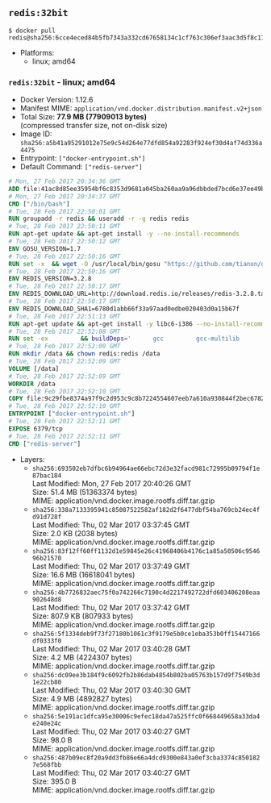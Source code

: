 ## `redis:32bit`

```console
$ docker pull redis@sha256:6cce4eced84b5fb7343a332cd67658134c1cf763c306ef3aac3d5f8c17041cbf
```

-	Platforms:
	-	linux; amd64

### `redis:32bit` - linux; amd64

-	Docker Version: 1.12.6
-	Manifest MIME: `application/vnd.docker.distribution.manifest.v2+json`
-	Total Size: **77.9 MB (77909013 bytes)**  
	(compressed transfer size, not on-disk size)
-	Image ID: `sha256:a5b41a95291012e75e9c54d264e77dfd854a92283f924ef30d4af74d336a4475`
-	Entrypoint: `["docker-entrypoint.sh"]`
-	Default Command: `["redis-server"]`

```dockerfile
# Mon, 27 Feb 2017 20:34:36 GMT
ADD file:41ac8d85ee35954bf6c8353d9681a045ba260aa9a96dbbded7bcd6e37ee49bea in / 
# Mon, 27 Feb 2017 20:34:37 GMT
CMD ["/bin/bash"]
# Tue, 28 Feb 2017 22:50:01 GMT
RUN groupadd -r redis && useradd -r -g redis redis
# Tue, 28 Feb 2017 22:50:11 GMT
RUN apt-get update && apt-get install -y --no-install-recommends 		ca-certificates 		wget 	&& rm -rf /var/lib/apt/lists/*
# Tue, 28 Feb 2017 22:50:12 GMT
ENV GOSU_VERSION=1.7
# Tue, 28 Feb 2017 22:50:16 GMT
RUN set -x 	&& wget -O /usr/local/bin/gosu "https://github.com/tianon/gosu/releases/download/$GOSU_VERSION/gosu-$(dpkg --print-architecture)" 	&& wget -O /usr/local/bin/gosu.asc "https://github.com/tianon/gosu/releases/download/$GOSU_VERSION/gosu-$(dpkg --print-architecture).asc" 	&& export GNUPGHOME="$(mktemp -d)" 	&& gpg --keyserver ha.pool.sks-keyservers.net --recv-keys B42F6819007F00F88E364FD4036A9C25BF357DD4 	&& gpg --batch --verify /usr/local/bin/gosu.asc /usr/local/bin/gosu 	&& rm -r "$GNUPGHOME" /usr/local/bin/gosu.asc 	&& chmod +x /usr/local/bin/gosu 	&& gosu nobody true
# Tue, 28 Feb 2017 22:50:16 GMT
ENV REDIS_VERSION=3.2.8
# Tue, 28 Feb 2017 22:50:17 GMT
ENV REDIS_DOWNLOAD_URL=http://download.redis.io/releases/redis-3.2.8.tar.gz
# Tue, 28 Feb 2017 22:50:17 GMT
ENV REDIS_DOWNLOAD_SHA1=6780d1abb66f33a97aad0edbe020403d0a15b67f
# Tue, 28 Feb 2017 22:51:13 GMT
RUN apt-get update && apt-get install -y libc6-i386 --no-install-recommends && rm -rf /var/lib/apt/lists/*
# Tue, 28 Feb 2017 22:52:08 GMT
RUN set -ex 		&& buildDeps=' 		gcc 		gcc-multilib 		libc6-dev-i386 		make 	' 	&& apt-get update 	&& apt-get install -y $buildDeps --no-install-recommends 	&& rm -rf /var/lib/apt/lists/* 		&& wget -O redis.tar.gz "$REDIS_DOWNLOAD_URL" 	&& echo "$REDIS_DOWNLOAD_SHA1 *redis.tar.gz" | sha1sum -c - 	&& mkdir -p /usr/src/redis 	&& tar -xzf redis.tar.gz -C /usr/src/redis --strip-components=1 	&& rm redis.tar.gz 		&& grep -q '^#define CONFIG_DEFAULT_PROTECTED_MODE 1$' /usr/src/redis/src/server.h 	&& sed -ri 's!^(#define CONFIG_DEFAULT_PROTECTED_MODE) 1$!\1 0!' /usr/src/redis/src/server.h 	&& grep -q '^#define CONFIG_DEFAULT_PROTECTED_MODE 0$' /usr/src/redis/src/server.h 		&& make -C /usr/src/redis 32bit 	&& make -C /usr/src/redis install 		&& rm -r /usr/src/redis 		&& apt-get purge -y --auto-remove $buildDeps
# Tue, 28 Feb 2017 22:52:09 GMT
RUN mkdir /data && chown redis:redis /data
# Tue, 28 Feb 2017 22:52:09 GMT
VOLUME [/data]
# Tue, 28 Feb 2017 22:52:09 GMT
WORKDIR /data
# Tue, 28 Feb 2017 22:52:10 GMT
COPY file:9c29fbe8374a97f9c2d953c9c8b7224554607eeb7a610a930844f2bec678265c in /usr/local/bin/ 
# Tue, 28 Feb 2017 22:52:10 GMT
ENTRYPOINT ["docker-entrypoint.sh"]
# Tue, 28 Feb 2017 22:52:11 GMT
EXPOSE 6379/tcp
# Tue, 28 Feb 2017 22:52:11 GMT
CMD ["redis-server"]
```

-	Layers:
	-	`sha256:693502eb7dfbc6b94964ae66ebc72d3e32facd981c72995b09794f1e87bac184`  
		Last Modified: Mon, 27 Feb 2017 20:40:26 GMT  
		Size: 51.4 MB (51363374 bytes)  
		MIME: application/vnd.docker.image.rootfs.diff.tar.gzip
	-	`sha256:338a7133395941c85087522582af182d2f6477dbf54ba769cb24ec4fd91d728f`  
		Last Modified: Thu, 02 Mar 2017 03:37:45 GMT  
		Size: 2.0 KB (2038 bytes)  
		MIME: application/vnd.docker.image.rootfs.diff.tar.gzip
	-	`sha256:83f12ff60ff1132d1e59845e26c41968406b4176c1a85a50506c954696b21570`  
		Last Modified: Thu, 02 Mar 2017 03:37:49 GMT  
		Size: 16.6 MB (16618041 bytes)  
		MIME: application/vnd.docker.image.rootfs.diff.tar.gzip
	-	`sha256:4b7726832aec75f0a742266c7190c4d2217492722dfd603406208eaa902648d8`  
		Last Modified: Thu, 02 Mar 2017 03:37:42 GMT  
		Size: 807.9 KB (807933 bytes)  
		MIME: application/vnd.docker.image.rootfs.diff.tar.gzip
	-	`sha256:5f1334deb9f73f27180b1061c3f9179e5b0ce1eba353b0ff15447166df0333f0`  
		Last Modified: Thu, 02 Mar 2017 03:40:28 GMT  
		Size: 4.2 MB (4224307 bytes)  
		MIME: application/vnd.docker.image.rootfs.diff.tar.gzip
	-	`sha256:dc09ee3b184f9c6092fb2b86dab4854b802ba05763b157d9f7549b3d1e22cb80`  
		Last Modified: Thu, 02 Mar 2017 03:40:30 GMT  
		Size: 4.9 MB (4892827 bytes)  
		MIME: application/vnd.docker.image.rootfs.diff.tar.gzip
	-	`sha256:5e191ac1dfca95e30006c9efec18da47a525ffc0f668449658a33da4e240e24c`  
		Last Modified: Thu, 02 Mar 2017 03:40:27 GMT  
		Size: 98.0 B  
		MIME: application/vnd.docker.image.rootfs.diff.tar.gzip
	-	`sha256:487b09ec8f20a9dd3fb86e66a4dcd9300e843a0ef3cba3374c8501827e568fbb`  
		Last Modified: Thu, 02 Mar 2017 03:40:27 GMT  
		Size: 395.0 B  
		MIME: application/vnd.docker.image.rootfs.diff.tar.gzip
